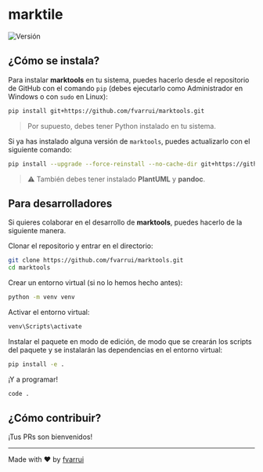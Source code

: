# marktile

![Versión](https://img.shields.io/badge/Versión-0.2.0-black)

## ¿Cómo se instala?

Para instalar **marktools** en tu sistema, puedes hacerlo desde el repositorio de GitHub con el comando `pip` (debes ejecutarlo como Administrador en Windows o con `sudo` en Linux):

```bash
pip install git+https://github.com/fvarrui/marktools.git
```

> Por supuesto, debes tener Python instalado en tu sistema.

Si ya has instalado alguna versión de `marktools`, puedes actualizarlo con el siguiente comando:

```bash
pip install --upgrade --force-reinstall --no-cache-dir git+https://github.com/fvarrui/marktools.git
```

> ⚠️ También debes tener instalado **PlantUML** y **pandoc**.

## Para desarrolladores

Si quieres colaborar en el desarrollo de **marktools**, puedes hacerlo de la siguiente manera.

Clonar el repositorio y entrar en el directorio:

```bash
git clone https://github.com/fvarrui/marktools.git
cd marktools
```

Crear un entorno virtual (si no lo hemos hecho antes):

```bash
python -m venv venv
```

Activar el entorno virtual:

```bash
venv\Scripts\activate
```

Instalar el paquete en modo de edición, de modo que se crearán los scripts del paquete y se instalarán las dependencias en el entorno virtual:

```bash
pip install -e .
```

¡Y a programar!

```bash
code .
```

## ¿Cómo contribuir?

¡Tus PRs son bienvenidos!

--- 

Made with ❤️ by [fvarrui](https://github.com/fvarrui)